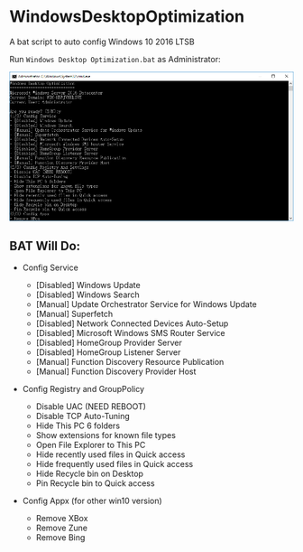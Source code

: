 # WindowsDesktopOptimization

A bat script to auto config Windows 10 2016 LTSB

Run `Windows Desktop Optimization.bat` as Administrator:

<img src="demo.png" width="979" />

## BAT Will Do:
* Config Service
  - \[Disabled] Windows Update
  - \[Disabled] Windows Search
  - \[Manual] Update Orchestrator Service for Windows Update
  - \[Manual] Superfetch
  - \[Disabled] Network Connected Devices Auto-Setup
  - \[Disabled] Microsoft Windows SMS Router Service
  - \[Disabled] HomeGroup Provider Server
  - \[Disabled] HomeGroup Listener Server
  - \[Manual] Function Discovery Resource Publication
  - \[Manual] Function Discovery Provider Host

* Config Registry and GroupPolicy
  - Disable UAC (NEED REBOOT)
  - Disable TCP Auto-Tuning
  - Hide This PC 6 folders
  - Show extensions for known file types
  - Open File Explorer to This PC
  - Hide recently used files in Quick access
  - Hide frequently used files in Quick access
  - Hide Recycle bin on Desktop
  - Pin Recycle bin to Quick access

* Config Appx (for other win10 version)
  - Remove XBox
  - Remove Zune
  - Remove Bing
